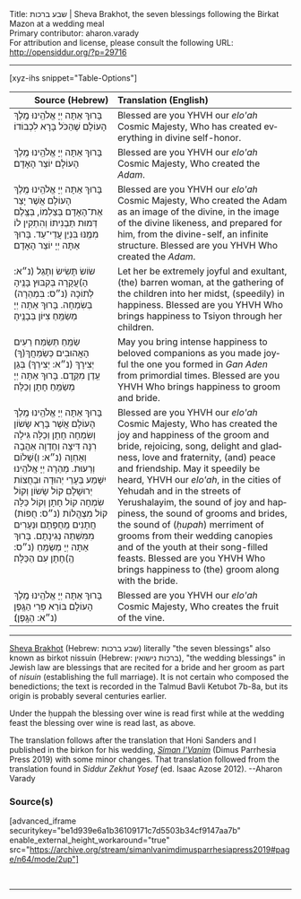 <html>
<head></head>
<body>
Title: שבע ברכות | Sheva Brakhot, the seven blessings following the Birkat Mazon at a wedding meal<br />
Primary contributor: aharon.varady<br />
For attribution and license, please consult the following URL: <a href="http://opensiddur.org/?p=29716">http://opensiddur.org/?p=29716</a>
<p />
<hr />

[xyz-ihs snippet="Table-Options"]<table style="margin-left: auto; margin-right: auto;" class="draggable">
<thead><tr><th id="x" style="text-align: right;">Source (Hebrew)</th><th style="text-align: left;">Translation (English)</th></tr></thead>
<tbody>
<tr><td style="vertical-align:top;">
<div class="liturgy" lang="he">
בָּרוּךְ אַתָּה 
יְיָ אֱלֹהֵֽינוּ
מֶֽלֶךְ הָעוֹלָם
שֶׁהַכֹּל בָּרָא 
לִכְבוֹדוֹ׃
</span></div></td>
 
<td style="vertical-align:top;">
<div class="english" lang="en">
Blessed are you
YHVH our <em>elo'ah</em>
Cosmic Majesty,
Who has created everything 
in divine self-honor.
</div></td></tr>


<tr><td style="vertical-align:top;">
<div class="liturgy" lang="he">
בָּרוּךְ אַתָּה
יְיָ אֱלֹהֵֽינוּ
מֶֽלֶךְ הָעוֹלָם
יוֹצֵר הָאָדָם׃
</span></div></td>
 
<td style="vertical-align:top;">
<div class="english" lang="en">
Blessed are you
YHVH our <em>elo'ah</em>
Cosmic Majesty,
Who created the <em>Adam</em>.
</div></td></tr>


<tr><td style="vertical-align:top;">
<div class="liturgy" lang="he">
בָּרוּךְ אַתָּה
יְיָ אֱלֹהֵֽינוּ
מֶֽלֶךְ הָעוֹלָם
אֲשֶׁר יָצַר אֶת־הָאָדָם 
בְּצַלְמוֹ, 
בְּצֶֽלֶם דְּמוּת תַּבְנִיתוֹ
וְהִתְקִין לוֹ
מִמֶּֽנּוּ 
בִּנְיַן עֲדֵי־עַד.
בָּרוּךְ אַתָּה יְיָ 
יוֹצֵר הָאָדָם׃
</span></div></td>
 
<td style="vertical-align:top;">
<div class="english" lang="en">
Blessed are you
YHVH our <em>elo'ah</em>
Cosmic Majesty,
Who created the Adam 
as an image of the divine, 
in the image of the divine likeness, 
and prepared for him, 
from the divine-self,
an infinite structure. 
Blessed are you YHVH
Who created the <em>Adam</em>.
</div></td></tr>


<tr><td style="vertical-align:top;">
<div class="liturgy" lang="he">
שׂוֹשׂ תָּשִׂישׂ 
וְתָגֵל (<span class="instruction">נ״א:</span> הָ)עֲקָרָה
בְּקִבּוּץ בָּנֶֽיהָ 
לְתוֹכָהּ 
(<span class="instruction">נ״ס:</span> בִּמְהֵרָה) בְּשִׂמְחָה.
‏בָּרוּךְ אַתָּה יְיָ
מְשַׂמֵּֽחַ צִיּוֹן 
בְּבָנֶֽיהָ׃
</span></div></td>
 
<td style="vertical-align:top;">
<div class="english" lang="en">
Let her be extremely joyful 
and exultant, (the) barren woman, 
at the gathering of the children 
into her midst, 
(speedily) in happiness. 
Blessed are you YHVH
Who brings happiness to Tsiyon 
through her children.
</div></td></tr>


<tr><td style="vertical-align:top;">
<div class="liturgy" lang="he">
שַׂמֵּֽחַ תְּשַׂמַּח 
רֵעִים הָאֲהוּבִים כְּשַׂמֵּחֲךְ(ךָ) 
יְצִירָךְ (<span class="instruction">נ״א:</span> יְצִירְךָ) בְּגַן עֵֽדֶן
מִקֶּֽדֶם.
‏בָּרוּךְ אַתָּה יְיָ
מְשַׂמֵּֽחַ חָתָן וְכַלָּה׃‏
</span></div></td>
 
<td style="vertical-align:top;">
<div class="english" lang="en">
May you bring intense happiness 
to beloved companions as you made joyful 
the one you formed in <em>Gan Aden</em> 
from primordial times. 
Blessed are you YHVH
Who brings happiness to groom and bride. 
</div></td></tr>


<tr><td style="vertical-align:top;">
<div class="liturgy" lang="he">
בָּרוּךְ אַתָּה
יְיָ אֱלֹהֵֽינוּ
מֶֽלֶךְ הָעוֹלָם
אֲשֶׁר בָּרָא שָׂשׂוֹן וְשִׂמְחָה 
חָתָן וְכַלָּה
גִּילָה רִנָּה דִּיצָה וְחֶדְוָה
אַהֲבָה וְאַחְוָה 
(<span class="instruction">נ״א:</span> וְ)שָׁלוֹם וְרֵעוּת.
מְהֵרָה 
יְיָ אֱלֹהֵֽינוּ
יִשָּׁמַע בְּעָרֵי יְהוּדָה
וּבְחֻצוֹת יְרוּשָׁלָםִ
קוֹל שָׂשׂוֹן וְקוֹל שִׂמְחָה
קוֹל חָתָן וְקוֹל כַּלָּה
קוֹל מִצְהֲלוֹת (<span class="instruction">נ״ס:</span> חֻפּוֹת)
חֲתָנִים מֵֽחֻפָּתָם
וּנְעָרִים 
מִמִּשְׁתֵּה נְגִינָתָם.
בָּרוּךְ אַתָּה יְיָ
מְשַׂמֵּֽחַ (<span class="instruction">נ״ס:</span> הֶֽ)חָתָן 
עִם הַכַּלָּה׃
</span></div></td>
 
<td style="vertical-align:top;">
<div class="english" lang="en">
Blessed are you
YHVH our <em>elo'ah</em>
Cosmic Majesty,
Who has created the joy and happiness 
of the groom and bride, 
rejoicing, song, delight and gladness, 
love and fraternity, 
(and) peace and friendship. 
May it speedily be heard, 
YHVH our <em>elo'ah</em>, 
in the cities of Yehudah 
and in the streets of Yerushalayim, 
the sound of joy and happiness, 
the sound of grooms and brides, 
the sound of (<em>ḥupah</em>) merriment 
of grooms from their wedding canopies 
and of the youth 
at their song-filled feasts. 
Blessed are you YHVH
Who brings happiness to (the) groom 
along with the bride.
</div></td></tr>


<tr><td style="vertical-align:top;">
<div class="liturgy" lang="he">
בָּרוּךְ אַתָּה
יְיָ אֱלֹהֵֽינוּ
מֶֽלֶךְ הָעוֹלָם
בּוֹרֵא פְּרִי הַגֶּֽפֶן (<span class="instruction">נ״א:</span> הַגָּֽפֶן)׃
</span></div></td>
 
<td style="vertical-align:top;">
<div class="english" lang="en">
Blessed are you
YHVH our <em>elo'ah</em>
Cosmic Majesty,
Who creates the fruit of the vine.
</div></td></tr>
</tbody></table>

<hr />

<a href="https://en.wikipedia.org/wiki/Sheva_Brachot">Sheva Brakhot</a> (Hebrew: שבע ברכות‎) literally "the seven blessings" also known as birkot nissuin (Hebrew: ברכות נישואין‎), "the wedding blessings" in Jewish law are blessings that are recited for a bride and her groom as part of <em>nisuin</em> (establishing the full marriage). It is not certain who composed the benedictions; the text is recorded in the Talmud Bavli Ketubot 7b-8a, but its origin is probably several centuries earlier.

Under the ḥuppah the blessing over wine is read first while at the wedding feast the blessing over wine is read last, as above.

The translation follows after the translation that Honi Sanders and I published in the birkon for his wedding, <em><a href="http://opensiddur.org/?p=25938">Siman l'Vanim</a></em> (Dimus Parrhesia Press 2019) with some minor changes. That translation followed from the translation found in <em>Siddur Zekhut Yosef</em> (ed. Isaac Azose 2012). --Aharon Varady

<h3>Source(s)</h3>

[advanced_iframe securitykey="be1d939e6a1b36109171c7d5503b34cf9147aa7b" enable_external_height_workaround="true" src="https://archive.org/stream/simanlvanimdimusparrhesiapress2019#page/n64/mode/2up"]

&nbsp;

<hr />

&nbsp;
</body>
</html>